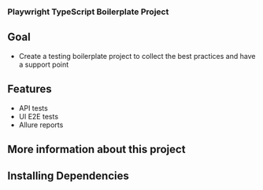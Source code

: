 ### Playwright TypeScript Boilerplate Project

## Goal

- Create a testing boilerplate project to collect the best practices and have a support point

## Features

- API tests
- UI E2E tests
- Allure reports

## More information about this project

## Installing Dependencies
